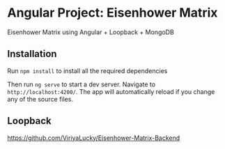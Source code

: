 # Angular Project: Eisenhower Matrix

Eisenhower Matrix using Angular + Loopback + MongoDB

## Installation

Run `npm install` to install all the required dependencies

Then run `ng serve` to start a dev server.
Navigate to `http://localhost:4200/`. The app will automatically reload if you change any of the source files.



## Loopback

https://github.com/ViriyaLucky/Eisenhower-Matrix-Backend


